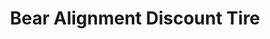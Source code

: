 ---
title: "Bear Alignment Discount Tire"
url: /reading/bear-alignment-discount-tire/
shop: Autowerkstatt
---